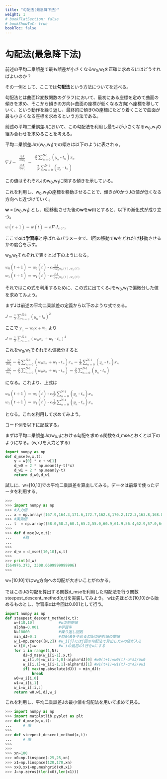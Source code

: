 ```yaml
---
title: "勾配法(最急降下法)"
weight: 1
# bookFlatSection: false
# bookShowToC: true
bookToc: false
---
```


# 勾配法(最急降下法)

前述の平均二乗誤差で最も誤差が小さくなるw<sub>0</sub>,w<sub>1</sub>を正確に求めるにはどうすればよいのか？

その一例として、ここでは**勾配法**という方法についてを述べる。


勾配法とは曲面(2変数関数のグラフ)において、最初にある座標を定めて曲面の傾きを求め、そこから傾きの方向(=曲面の座標が低くなる方向)へ座標を移していく、という動作を繰り返し、最終的に傾き0の座標にたどり着くことで曲面が最も小さくなる座標を求めるという方法である。  

前述の平均二乗誤差Jにおいて、この勾配法を利用し最もJが小さくなるw<sub>0</sub>,w<sub>1</sub>の組み合わせを求めることを考える。  

平均二乗誤差Jの(w<sub>0</sub>,w<sub>1</sub>)での傾きは以下のように表される。  

<math>
<mi>∇</mi>
<mi>J</mi>
<mo>=</mo>
<mfenced open="[" close="]"> <mtable>
<mtr> 
    <mtd>
    <mfrac> 
        <mrow><mo>&part;</mo><mi>J</mi></mrow> 
        <mrow><mo>&part;</mo><msub><mi>w</mi><mn>0</mn></msub></mrow>
    </mfrac>
    </mtd>
</mtr> 
<mtr>
    <mtd>
    <mfrac> 
        <mrow><mo>&part;</mo><mi>J</mi></mrow> 
        <mrow><mo>&part;</mo><msub><mi>w</mi><mn>1</mn></msub></mrow>
    </mfrac>
    </mtd>
</mtr>
</mtable> 
</mfenced>
<mo>=</mo>
<mfenced open="[" close="]"> 
<mtable>
<mtr> 
    <mtd>
    <mfrac> 
        <mn>2</mn> 
        <mi>N</mi>
    </mfrac>
    <munderover> 
        <mo>&Sum;</mo> 
            <mrow>
                <mi>n</mi>
                <mo>=</mo>
                <mn>0</mn> 
            </mrow>
            <mi>N-1</mi> 
    </munderover> 
    <mo>(</mo>
    <msub>
        <mi>y</mi>
        <mi>n</mi> 
    </msub>
    <mo>-</mo>
    <msub>
        <mi>t</mi>
        <mi>n</mi> 
    </msub>
    <mo>)</mo>
    <msub>
        <mi>x</mi>
        <mi>n</mi> 
    </msub>
    </mtd>
</mtr> 
<mtr>
    <mtd>
    <mfrac> 
        <mn>2</mn> 
        <mi>N</mi>
    </mfrac>
    <munderover> 
        <mo>&Sum;</mo> 
            <mrow>
                <mi>n</mi>
                <mo>=</mo>
                <mn>0</mn> 
            </mrow>
        <mi>N-1</mi> 
    </munderover> 
    <mo>(</mo>
    <msub>
        <mi>y</mi>
        <mi>n</mi> 
    </msub>
    <mo>-</mo>
    <msub>
        <mi>t</mi>
        <mi>n</mi> 
    </msub>
    <mo>)</mo>
    </mtd>
</mtr>
</mtable> 
</mfenced>
</math>

この値はそれぞれJのw<sub>0</sub>,w<sub>1</sub>に関する傾きを示している。

これを利用し、w<sub>0</sub>,w<sub>1</sub>の座標を移動させることで、傾きが0かつJの値が低くなる方向へと近づけていく。

<b>w</b> = [w<sub>0</sub>,w<sub>1</sub>] とし、t回移動させた後の<b>w</b>を<b>w</b>(t)とすると、以下の漸化式が成り立つ。

<math>
<mi mathvariant="bold-italic">w</mi>
<mo>(</mo>
<mi>t</mi>
<mo>+</mo>
<mn>1</mn>
<mo>)</mo>
<mo>=</mo>
<mi mathvariant="bold-italic">w</mi>
<mo>(</mo>
<mi>t</mi>
<mo>)</mo>
<mo>=</mo>
<mi>α</mi>
<mi>∇</mi>
<mi>J</mi>
<mfenced open="|" close=""> <mi></mi>
</mfenced>
<msub>
<mi></mi>
<mrow>
    <mi mathvariant="bold-italic">w</mi>
    <mo>(</mo>
    <mi>t</mi>
    <mo>)</mo>
</mrow>
</msub>

</math>

ここでαは**学習率**と呼ばれるパラメータで、1回の移動で<b>w</b>をどれだけ移動させるかの度合を示す。

w<sub>0</sub>,w<sub>1</sub>それぞれで表すと以下のようになる。

<math>
<msub>
<mi>w</mi>
<mn>0</mn>
</msub>
<mo>(</mo>
<mi>t</mi>
<mo>+</mo>
<mn>1</mn>
<mo>)</mo>
<mo>=</mo>
<msub>
<mi>w</mi>
<mn>0</mn>
</msub>
<mo>(</mo>
<mi>t</mi>
<mo>)</mo>
<mo>-</mo>
<mi>α</mi>
    <mfrac> 
        <mrow><mo>&part;</mo><mi>J</mi></mrow> 
        <mrow><mo>&part;</mo><msub><mi>w</mi><mn>0</mn></msub></mrow>
    </mfrac>
<mfenced open="|" close=""> 
<mi></mi>
</mfenced>
<msub>
<mi></mi>
<mrow>
<msub>
<mi>w</mi>
<mn>0</mn>
</msub>
<mo>(</mo>
<mi>t</mi>
<mo>)</mo>
<mo>,</mo>
<msub>
<mi>w</mi>
<mn>1</mn>
</msub>
<mo>(</mo>
<mi>t</mi>
<mo>)</mo>
</mrow>
</msub>
</math>
<br>
<math>
<msub>
<mi>w</mi>
<mn>1</mn>
</msub>
<mo>(</mo>
<mi>t</mi>
<mo>+</mo>
<mn>1</mn>
<mo>)</mo>
<mo>=</mo>
<msub>
<mi>w</mi>
<mn>1</mn>
</msub>
<mo>(</mo>
<mi>t</mi>
<mo>)</mo>
<mo>-</mo>
<mi>α</mi>
    <mfrac> 
        <mrow><mo>&part;</mo><mi>J</mi></mrow> 
        <mrow><mo>&part;</mo><msub><mi>w</mi><mn>1</mn></msub></mrow>
    </mfrac>
<mfenced open="|" close=""> 
<mi></mi>
</mfenced>
<msub>
<mi></mi>
<mrow>
<msub>
<mi>w</mi>
<mn>0</mn>
</msub>
<mo>(</mo>
<mi>t</mi>
<mo>)</mo>
<mo>,</mo>
<msub>
<mi>w</mi>
<mn>1</mn>
</msub>
<mo>(</mo>
<mi>t</mi>
<mo>)</mo>
</mrow>
</msub>
</math>

それではこの式を利用するために、この式に出てくるJをw<sub>0</sub>,w<sub>1</sub>で偏微分した値を求めてみよう。  

まずJは前述の平均二乗誤差の定義から以下のような式である。  

<math>
<mi>J</mi>
<mo>=</mo>
    <mfrac> 
        <mn>1</mn> 
        <mi>N</mi>
    </mfrac>
    <munderover> 
        <mo>&Sum;</mo> 
            <mrow>
                <mi>n</mi>
                <mo>=</mo>
                <mn>0</mn> 
            </mrow>
            <mi>N-1</mi> 
    </munderover> 
    <msup>
        <mrow>
            <mo>(</mo>
            <msub>
                <mi>y</mi>
                <mi>n</mi> 
            </msub>
            <mo>-</mo>
            <msub>
                <mi>t</mi>
                <mi>n</mi> 
            </msub>
            <mo>)</mo>
        </mrow>
        <mn>2</mn> 
    </msup>

</math>

ここで
<math>
<msub>
<mn>y</mn>
<mn>n</mn>
</msub>
<mo>=</mo>
<msub>
<mn>w</mn>
<mn>0</mn>
</msub>
<mn>x</mn>
<mo>+</mo>
<msub>
<mn>w</mn>
<mn>1</mn>
</msub>
</math>
より

<math>
<mi>J</mi>
<mo>=</mo>
    <mfrac> 
        <mn>1</mn> 
        <mi>N</mi>
    </mfrac>
    <munderover> 
        <mo>&Sum;</mo> 
            <mrow>
                <mi>n</mi>
                <mo>=</mo>
                <mn>0</mn> 
            </mrow>
            <mi>N-1</mi> 
    </munderover> 
    <msup>
        <mrow>
            <mo>(</mo>
            <msub>
                <mi>w</mi>
                <mn>0</mn> 
            </msub>
            <msub>
                <mi>x</mi>
                <mi>n</mi> 
            </msub>
            <mo>+</mo>
            <msub>
                <mi>w</mi>
                <mn>1</mn> 
            </msub>
            <mo>-</mo>
            <msub>
                <mi>t</mi>
                <mi>n</mi> 
            </msub>
            <mo>)</mo>
        </mrow>
        <mn>2</mn> 
    </msup>
</math>

これをw<sub>0</sub>,w<sub>1</sub>でそれぞれ偏微分すると

<math>
    <mfrac> 
        <mrow><mo>&part;</mo><mi>J</mi></mrow> 
        <mrow><mo>&part;</mo><msub><mi>w</mi><mn>0</mn></msub></mrow>
    </mfrac>
<mo>=</mo>
    <mfrac> 
        <mn>2</mn> 
        <mi>N</mi>
    </mfrac>
    <munderover> 
        <mo>&Sum;</mo> 
            <mrow>
                <mi>n</mi>
                <mo>=</mo>
                <mn>0</mn> 
            </mrow>
            <mi>N-1</mi> 
    </munderover> 
            <mo>(</mo>
            <msub>
                <mi>w</mi>
                <mn>0</mn> 
            </msub>
            <msub>
                <mi>x</mi>
                <mi>n</mi> 
            </msub>
            <mo>+</mo>
            <msub>
                <mi>w</mi>
                <mn>1</mn> 
            </msub>
            <mo>-</mo>
            <msub>
                <mi>t</mi>
                <mi>n</mi> 
            </msub>
            <mo>)</mo>
            <msub>
                <mi>x</mi>
                <mi>n</mi> 
            </msub>
<mo>=</mo>
    <mfrac> 
        <mn>2</mn> 
        <mi>N</mi>
    </mfrac>
    <munderover> 
        <mo>&Sum;</mo> 
            <mrow>
                <mi>n</mi>
                <mo>=</mo>
                <mn>0</mn> 
            </mrow>
            <mi>N-1</mi> 
    </munderover> 
            <mo>(</mo>
            <msub>
                <mi>y</mi>
                <mi>n</mi> 
            </msub>
            <mo>-</mo>
            <msub>
                <mi>t</mi>
                <mi>n</mi> 
            </msub>
            <mo>)</mo>
            <msub>
                <mi>x</mi>
                <mi>n</mi> 
            </msub>
</math>
<br>
<math>
    <mfrac> 
        <mrow><mo>&part;</mo><mi>J</mi></mrow> 
        <mrow><mo>&part;</mo><msub><mi>w</mi><mn>1</mn></msub></mrow>
    </mfrac>
<mo>=</mo>
    <mfrac> 
        <mn>2</mn> 
        <mi>N</mi>
    </mfrac>
    <munderover> 
        <mo>&Sum;</mo> 
            <mrow>
                <mi>n</mi>
                <mo>=</mo>
                <mn>0</mn> 
            </mrow>
            <mi>N-1</mi> 
    </munderover> 
            <mo>(</mo>
            <msub>
                <mi>w</mi>
                <mn>0</mn> 
            </msub>
            <msub>
                <mi>x</mi>
                <mi>n</mi> 
            </msub>
            <mo>+</mo>
            <msub>
                <mi>w</mi>
                <mn>1</mn> 
            </msub>
            <mo>-</mo>
            <msub>
                <mi>t</mi>
                <mi>n</mi> 
            </msub>
            <mo>)</mo>
<mo>=</mo>
    <mfrac> 
        <mn>2</mn> 
        <mi>N</mi>
    </mfrac>
    <munderover> 
        <mo>&Sum;</mo> 
            <mrow>
                <mi>n</mi>
                <mo>=</mo>
                <mn>0</mn> 
            </mrow>
            <mi>N-1</mi> 
    </munderover> 
            <mo>(</mo>
            <msub>
                <mi>y</mi>
                <mi>n</mi> 
            </msub>
            <mo>-</mo>
            <msub>
                <mi>t</mi>
                <mi>n</mi> 
            </msub>
            <mo>)</mo>
</math>


になる。これより、上式は

<math>
<msub>
    <mi>w</mi>
    <mn>0</mn> 
</msub>
<mo>(</mo>
<mi>t</mi>
<mo>+</mo>
<mn>1</mn>
<mo>)</mo>
<mo>=</mo>
<msub>
    <mi>w</mi>
    <mn>0</mn> 
</msub>
<mo>(</mo>
<mi>t</mi>
<mo>)</mo>
<mo>-</mo>
<mn>α</mn>
    <mfrac> 
        <mn>2</mn> 
        <mi>N</mi>
    </mfrac>
    <munderover> 
        <mo>&Sum;</mo> 
            <mrow>
                <mi>n</mi>
                <mo>=</mo>
                <mn>0</mn> 
            </mrow>
            <mi>N-1</mi> 
    </munderover> 
            <mo>(</mo>
            <msub>
                <mi>y</mi>
                <mi>n</mi> 
            </msub>
            <mo>-</mo>
            <msub>
                <mi>t</mi>
                <mi>n</mi> 
            </msub>
            <mo>)</mo>
            <msub>
                <mi>x</mi>
                <mi>n</mi> 
            </msub>
</math>
<br>
<math>
<msub>
    <mi>w</mi>
    <mn>1</mn> 
</msub>
<mo>(</mo>
<mi>t</mi>
<mo>+</mo>
<mn>1</mn>
<mo>)</mo>
<mo>=</mo>
<msub>
    <mi>w</mi>
    <mn>1</mn> 
</msub>
<mo>(</mo>
<mi>t</mi>
<mo>)</mo>
<mo>-</mo>
<mn>α</mn>
    <mfrac> 
        <mn>2</mn> 
        <mi>N</mi>
    </mfrac>
    <munderover> 
        <mo>&Sum;</mo> 
            <mrow>
                <mi>n</mi>
                <mo>=</mo>
                <mn>0</mn> 
            </mrow>
            <mi>N-1</mi> 
    </munderover> 
            <mo>(</mo>
            <msub>
                <mi>y</mi>
                <mi>n</mi> 
            </msub>
            <mo>-</mo>
            <msub>
                <mi>t</mi>
                <mi>n</mi> 
            </msub>
            <mo>)</mo>
            <msub>
                <mi>x</mi>
                <mi>n</mi> 
            </msub>
</math>

となる。これを利用して求めてみよう。

コード例を以下に記載する。

まずは平均二乗誤差Jのw<sub>0</sub>,<sub>1</sub>における勾配を求める関数をd_mseとおくと以下のようになる。(w,x,tを入力とする)

```python
import numpy as np
def d_mse(w,x,t):
    y = w[0] * x + w[1]
    d_w0 = 2 * np.mean((y-t)*x)
    d_w1 = 2 * np.mean(y-t)
    return d_w0,d_w1
```

試しに、w=[10,10]での平均二乗誤差を算出してみる。データは前章で使ったデータを利用する。

```python
>>> 
>>> import numpy as np
>>> #入力値
... x = np.array([167.9,164.3,171.6,172.7,162.8,170.2,172.3,163.8,168.8,167.2,172.3,166.4,173.1,176.9,178.4,167.1,177.4,173.7,172.0,174.1])
>>> #実測値
... t  = np.array([58.0,58.2,60.1,65.2,55.0,60.9,61.9,56.4,62.9,57.0,64.9,55.9,68.0,67.9,69.1,60.8,65.6,66.1,59.9,69.5])
>>> 
>>> def d_mse(w,x,t):
...     #略
... 
>>> 
>>> d_w = d_mse([10,10],x,t)
>>> 
>>> print(d_w)
(564976.373, 3308.6699999999996)
>>> 
```

w=[10,10]ではw<sub>0</sub>方向への勾配が大きいことがわかる。

ではこのJの勾配を算出する関数d_mseを利用した勾配法を行う関数steepest_descent_method(x,t)を実装してみよう。
wは先ほどの[10,10]から始めるものとし、学習率αは今回は0.001として行う。

```python
import numpy as np
def steepest_descent_method(x,t):
    w=[10,10]           #wの初期値
    alpha=0.001         #学習率
    N=10000             #繰り返し回数
    min_dJ=0.1          #勾配法をやめる勾配の絶対値の閾値
    w_i=np.zeros([N,2]) #w_i[j]にはj回の勾配法で算出したwの値が入る
    w_i[0,:]=w          #w_iの最初の1行をwにする
    for i in range(1,N):
        dJ=d_mse(w_i[i-1],x,t)
        w_i[i,0]=w_i[i-1,0]-alpha*dJ[0] #w0(t+1)=w0(t)-α*∂J/∂w0
        w_i[i,1]=w_i[i-1,1]-alpha*dJ[1] #w1(t+1)=w1(t)-α*∂J/∂w1
        if( max(np.absolute(dJ)) < min_dJ):
            break
    w0=w_i[i,0]     
    w1=w_i[i,1]     
    w_i=w_i[:i,:]   
    return w0,w1,dJ,w_i
```

これを利用し、平均二乗誤差Jの最小値を勾配法を用いて求めて見る。

```python
>>> import numpy as np
>>> import matplotlib.pyplot as plt
>>> def d_mse(w,x,t):
...     # 略
>>> 
>>> def steepest_descent_method(x,t):
...     # 略
>>> 
>>> 
>>> xn=100
>>> x0=np.linspace(-25,25,xn)
>>> x1=np.linspace(120,170,xn)
>>> xx0,xx1=np.meshgrid(x0,x1)
>>> J=np.zeros((len(x0),len(x1)))

```